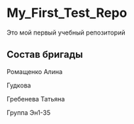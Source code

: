 # My_First_Test_Repo
Это мой первый учебный репозиторий

## Состав бригады
Ромащенко Алина

Гудкова

Гребенева Татьяна 

Группа Эн1-35
